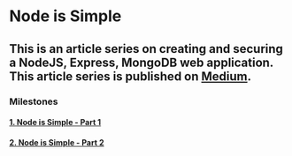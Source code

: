 # Node is Simple

## This is an article series on creating and securing a NodeJS, Express, MongoDB web application. This article series is published on [Medium](https://medium.com).

### Milestones

#### [1. Node is Simple - Part 1](https://medium.com/@niweera/node-is-simple-part-1-b87a8dc390c7)

#### [2. Node is Simple - Part 2](https://medium.com/@niweera/node-is-simple-part-2-b888294a00b8)
